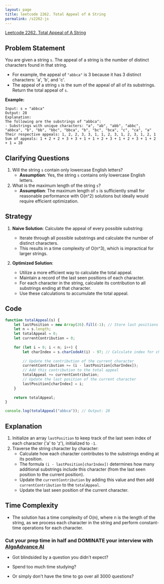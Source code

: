 ```yaml
---
layout: page
title: leetcode 2262. Total Appeal of A String
permalink: /s2262-js
---
```

[Leetcode 2262. Total Appeal of A String](https://algoadvance.github.io/algoadvance/l2262)
## Problem Statement
You are given a string `s`. The appeal of a string is the number of distinct characters found in that string.

* For example, the appeal of `"abbca"` is 3 because it has 3 distinct characters: 'a', 'b', and 'c'.
* The appeal of a string `s` is the sum of the appeal of all of its substrings. Return the total appeal of `s`.

**Example:**
```plaintext
Input: s = "abbca"
Output: 28
Explanation: 
The following are the substrings of "abbca":
- Substrings with unique characters: "a", "ab", "abb", "abbc", "abbca", "b", "bb", "bbc", "bbca", "b", "bc", "bca", "c", "ca", "a"
Their respective appeals: 1, 2, 2, 3, 3, 1, 1, 2, 3, 1, 2, 3, 1, 2, 1
Sum of appeals: 1 + 2 + 2 + 3 + 3 + 1 + 1 + 2 + 3 + 1 + 2 + 3 + 1 + 2 + 1 = 28
```

## Clarifying Questions
1. Will the string `s` contain only lowercase English letters? 
    - **Assumption**: Yes, the string `s` contains only lowercase English letters.
2. What is the maximum length of the string `s`?
    - **Assumption**: The maximum length of `s` is sufficiently small for reasonable performance with O(n^2) solutions but ideally would require efficient optimization.

## Strategy
1. **Naive Solution**: Calculate the appeal of every possible substring:
    - Iterate through all possible substrings and calculate the number of distinct characters.
    - This results in a time complexity of O(n^3), which is impractical for larger strings.

2. **Optimized Solution**:
    - Utilize a more efficient way to calculate the total appeal.
    - Maintain a record of the last seen positions of each character.
    - For each character in the string, calculate its contribution to all substrings ending at that character.
    - Use these calculations to accumulate the total appeal.

## Code
```javascript
function totalAppeal(s) {
    let lastPosition = new Array(26).fill(-1); // Store last positions of characters 'a' to 'z'
    let n = s.length;
    let totalAppeal = 0;
    let currentContribution = 0;
    
    for (let i = 0; i < n; i++) {
        let charIndex = s.charCodeAt(i) - 97; // Calculate index for characters 'a' to 'z'
        
        // Update the contribution of the current character
        currentContribution += (i - lastPosition[charIndex]);
        // Add this contribution to the total appeal
        totalAppeal += currentContribution;
        // Update the last position of the current character
        lastPosition[charIndex] = i;
    }
    
    return totalAppeal;
}

console.log(totalAppeal("abbca")); // Output: 28
```

## Explanation
1. Initialize an array `lastPosition` to keep track of the last seen index of each character ('a' to 'z'), initialized to `-1`.
2. Traverse the string character by character:
    - Calculate how each character contributes to the substrings ending at its position.
    - The formula `(i - lastPosition[charIndex])` determines how many additional substrings include this character (from the last seen position to the current position).
    - Update the `currentContribution` by adding this value and then add `currentContribution` to the `totalAppeal`.
    - Update the last seen position of the current character.

## Time Complexity
- The solution has a time complexity of O(n), where n is the length of the string, as we process each character in the string and perform constant-time operations for each character.


### Cut your prep time in half and DOMINATE your interview with [AlgoAdvance AI](https://algoAdvance.com)

- Got blindsided by a question you didn't expect?

- Spend too much time studying?

- Or simply don't have the time to go over all 3000 questions?


